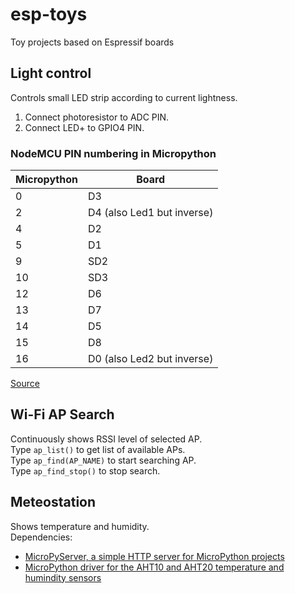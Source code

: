 # esp-toys
Toy projects based on Espressif boards

## Light control
Controls small LED strip according to current lightness.  
1. Connect photoresistor to ADC PIN.  
2. Connect LED+ to GPIO4 PIN.  

### NodeMCU PIN numbering in Micropython
| Micropython | Board                      |
|-------------|----------------------------|
| 0           | D3                         |
| 2           | D4 (also Led1 but inverse) |
| 4           | D2                         |
| 5           | D1                         |
| 9           | SD2                        |
| 10          | SD3                        |
| 12          | D6                         |
| 13          | D7                         |
| 14          | D5                         |
| 15          | D8                         |
| 16          | D0 (also Led2 but inverse) |

[Source](https://forum.micropython.org/viewtopic.php?p=21483&sid=3b1a4d930261549b9694cbeb5a9e03d3#p21483)  
  
## Wi-Fi AP Search
Continuously shows RSSI level of selected AP.  
Type `ap_list()` to get list of available APs.  
Type `ap_find(AP_NAME)` to start searching AP.  
Type `ap_find_stop()` to stop search.  

## Meteostation
Shows temperature and humidity.  
Dependencies:  
- [MicroPyServer, a simple HTTP server for MicroPython projects](https://github.com/troublegum/micropyserver)  
- [MicroPython driver for the AHT10 and AHT20 temperature and humindity sensors](https://github.com/targetblank/micropython_ahtx0)  